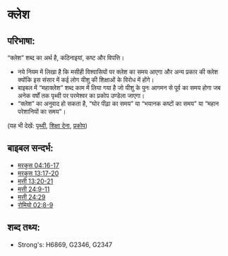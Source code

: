 # क्लेश #

## परिभाषा: ##

“क्लेश” शब्द का अर्थ है, कठिनाइयां, कष्ट और विपत्ति।

* नये नियम में लिखा है कि मसीही विश्वासियों पर क्लेश का समय आएगा और अन्य प्रकार की क्लेश क्योंकि इस संसार में कई लोग यीशु की शिक्षाओं के विरोध में होंगे।
* बाइबल में “महाक्लेश” शब्द काम में लिया गया है जो यीशु के पुनः आगमन से पूर्व का समय होगा जब अनेक वर्षों तक पृथ्वी पर परमेश्वर का प्रकोप उण्डेला जाएगा।
* “क्लेश” का अनुवाद हो सकता है, “घोर पीढ़ा का समय” या “भयानक कष्टों का समय” या “महान परेशानियों का समय”।


(यह भी देखें: [पृथ्वी](../other/earth.md), [शिक्षा देना](../other/teach.md), [प्रकोप](../kt/wrath.md))

## बाइबल सन्दर्भ: ##

* [मरकुस 04:16-17](rc://en/tn/help/mrk/04/16)
* [मरकुस 13:17-20](rc://en/tn/help/mrk/13/17)
* [मत्ती 13:20-21](rc://en/tn/help/mat/13/20)
* [मत्ती 24:9-11](rc://en/tn/help/mat/24/09)
* [मत्ती 24:29](rc://en/tn/help/mat/24/29)
* [रोमियो 02:8-9](rc://en/tn/help/rom/02/08)

## शब्द तथ्य: ##

* Strong's: H6869, G2346, G2347
